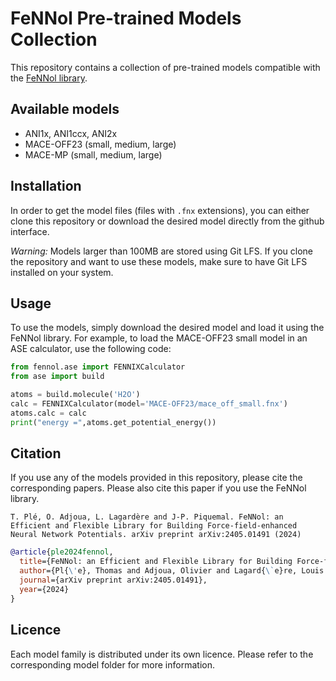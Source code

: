 # FeNNol Pre-trained Models Collection
This repository contains a collection of pre-trained models compatible with the [FeNNol library](https://github.com/thomasple/FeNNol).

## Available models
- ANI1x, ANI1ccx, ANI2x 
- MACE-OFF23 (small, medium, large)
- MACE-MP (small, medium, large)

## Installation
In order to get the model files (files with `.fnx` extensions), you can either clone this repository or download the desired model directly from the github interface.

*Warning:* Models larger than 100MB are stored using Git LFS. If you clone the repository and want to use these models, make sure to have Git LFS installed on your system.

## Usage
To use the models, simply download the desired model and load it using the FeNNol library. For example, to load the MACE-OFF23 small model in an ASE calculator, use the following code:
```python
from fennol.ase import FENNIXCalculator
from ase import build

atoms = build.molecule('H2O')
calc = FENNIXCalculator(model='MACE-OFF23/mace_off_small.fnx')
atoms.calc = calc
print("energy =",atoms.get_potential_energy())
```

## Citation

If you use any of the models provided in this repository, please cite the corresponding papers. Please also cite this paper if you use the FeNNol library.
```
T. Plé, O. Adjoua, L. Lagardère and J-P. Piquemal. FeNNol: an Efficient and Flexible Library for Building Force-field-enhanced Neural Network Potentials. arXiv preprint arXiv:2405.01491 (2024)
```

```bib
@article{ple2024fennol,
  title={FeNNol: an Efficient and Flexible Library for Building Force-field-enhanced Neural Network Potentials},
  author={Pl{\'e}, Thomas and Adjoua, Olivier and Lagard{\`e}re, Louis and Piquemal, Jean-Philip},
  journal={arXiv preprint arXiv:2405.01491},
  year={2024}
}
```

## Licence
Each model family is distributed under its own licence. Please refer to the corresponding model folder for more information.